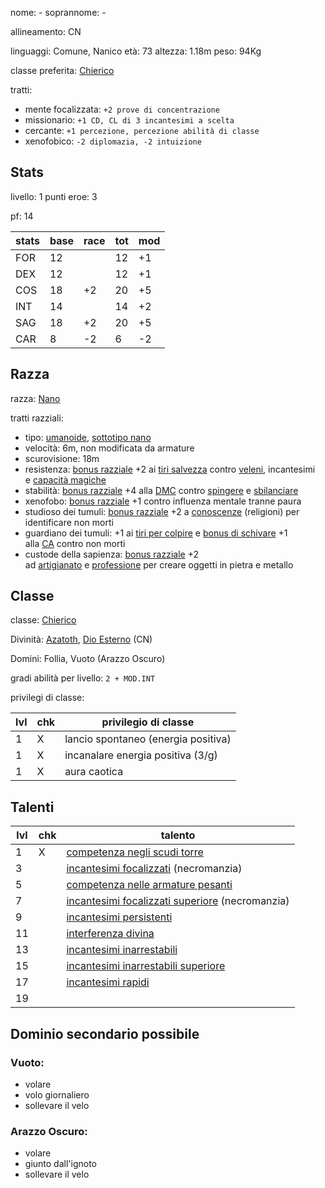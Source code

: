 nome: -
soprannome: -

allineamento: CN

linguaggi: Comune, Nanico
età: 73
altezza: 1.18m
peso: 94Kg

classe preferita: [Chierico]()

tratti:
 - mente focalizzata: `+2 prove di concentrazione`
 - missionario: `+1 CD, CL di 3 incantesimi a scelta`
 - cercante: `+1 percezione, percezione abilità di classe`
 - xenofobico: `-2 diplomazia, -2 intuizione`
## Stats

livello: 1
punti eroe: 3

pf: 14

| stats | base | race | tot | mod |
| ----- | ---- | ---- | --- | --- |
| FOR   | 12   |      | 12  | +1  |
| DEX   | 12   |      | 12  | +1  |
| COS   | 18   | +2   | 20  | +5  |
| INT   | 14   |      | 14  | +2  |
| SAG   | 18   | +2   | 20  | +5  |
| CAR   | 8    | -2   | 6   | -2  |

## Razza

razza: [Nano](https://golarion.altervista.org/wiki/Nano)

tratti razziali:
 - tipo: [umanoide](https://golarion.altervista.org/wiki/Razze/Qualit%C3%A0#Umanoide_(0_PR)), [sottotipo nano](https://golarion.altervista.org/wiki/Sottotipo_Nano)
 - velocità: 6m, non modificata da armature
 - scurovisione: 18m
 - resistenza: [bonus razziale](https://golarion.altervista.org/wiki/Glossario#Bonus_\(Razziale\) "Glossario") +2 ai [tiri salvezza](https://golarion.altervista.org/wiki/Tiri_Salvezza "Tiri Salvezza") contro [veleni](https://golarion.altervista.org/wiki/Veleni "Veleni"), incantesimi e [capacità magiche](https://golarion.altervista.org/wiki/Capacit%C3%A0_Magiche "Capacità Magiche")
 - stabilità: [bonus razziale](https://golarion.altervista.org/wiki/Glossario#Bonus_\(Razziale\) "Glossario") +4 alla [DMC](https://golarion.altervista.org/wiki/DMC "DMC") contro [spingere](https://golarion.altervista.org/wiki/Spingere "Spingere") e [sbilanciare](https://golarion.altervista.org/wiki/Sbilanciare "Sbilanciare")
 - xenofobo: [bonus razziale](https://golarion.altervista.org/wiki/Glossario#Bonus_\(Razziale\) "Glossario") +1 contro influenza mentale tranne paura
 - studioso dei tumuli: [bonus razziale](https://golarion.altervista.org/wiki/Glossario#Bonus_\(Razziale\) "Glossario") +2 a [conoscenze](https://golarion.altervista.org/wiki/Conoscenze "Conoscenze") (religioni) per identificare non morti
 - guardiano dei tumuli: +1 ai [tiri per colpire](https://golarion.altervista.org/wiki/Tiri_per_Colpire "Tiri per Colpire") e [bonus di schivare](https://golarion.altervista.org/wiki/Glossario#Bonus_\(Schivare\) "Glossario") +1 alla [CA](https://golarion.altervista.org/wiki/CA "CA") contro non morti
 - custode della sapienza: [bonus razziale](https://golarion.altervista.org/wiki/Glossario#Bonus_\(Razziale\) "Glossario") +2 ad [artigianato](https://golarion.altervista.org/wiki/Artigianato "Artigianato") e [professione](https://golarion.altervista.org/wiki/Professione "Professione") per creare oggetti in pietra e metallo

## Classe

classe: [Chierico](https://golarion.altervista.org/wiki/Chierico)

Divinità: [Azatoth](https://golarion.altervista.org/wiki/Azathoth), [Dio Esterno](https://golarion.altervista.org/wiki/Dio_Esterno) (CN)

Domini: Follia, Vuoto (Arazzo Oscuro)

gradi abilità per livello: `2 + MOD.INT`

privilegi di classe:

| lvl | chk | privilegio di classe                |
| --- | --- | ----------------------------------- |
| 1   | X   | lancio spontaneo (energia positiva) |
| 1   | X   | incanalare energia positiva (3/g)   |
| 1   | X   | aura caotica                        |
## Talenti

| lvl | chk | talento                                                                                                                   |
| --- | --- | ------------------------------------------------------------------------------------------------------------------------- |
| 1   | X   | [competenza negli scudi torre](https://golarion.altervista.org/wiki/Competenza_negli_Scudi_Torre)                         |
| 3   |     | [incantesimi focalizzati](https://golarion.altervista.org/wiki/Incantesimi_Focalizzati) (necromanzia)                     |
| 5   |     | [competenza nelle armature pesanti](https://golarion.altervista.org/wiki/Competenza_nelle_Armature_Pesanti)               |
| 7   |     | [incantesimi focalizzati superiore](https://golarion.altervista.org/wiki/Incantesimi_Focalizzati_Superiore) (necromanzia) |
| 9   |     | [incantesimi persistenti](https://golarion.altervista.org/wiki/Incantesimi_Persistenti)                                   |
| 11  |     | [interferenza divina](https://golarion.altervista.org/wiki/Interferenza_Divina)                                           |
| 13  |     | [incantesimi inarrestabili](https://golarion.altervista.org/wiki/Incantesimi_Inarrestabili)                               |
| 15  |     | [incantesimi inarrestabili superiore](https://golarion.altervista.org/wiki/Incantesimi_Inarrestabili_Superiore)           |
| 17  |     | [incantesimi rapidi](https://golarion.altervista.org/wiki/Incantesimi_Rapidi)                                             |
| 19  |     |                                                                                                                           |

## Dominio secondario possibile

### Vuoto:
 - volare
 - volo giornaliero
 - sollevare il velo

### Arazzo Oscuro:
 - volare
 - giunto dall'ignoto
 - sollevare il velo
